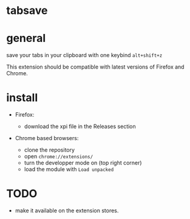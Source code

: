 # tabsave

# general

save your tabs in your clipboard with one keybind `alt+shift+z`

This extension should be compatible with latest versions of Firefox and Chrome.

# install

- Firefox:
	- download the xpi file in the Releases section

- Chrome based browsers:
	- clone the repository
	- open `chrome://extensions/`
	- turn the developper mode on (top right corner)
	- load the module with `Load unpacked`

# TODO
- make it available on the extension stores.

